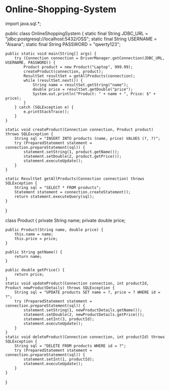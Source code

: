 # Online-Shopping-System
import java.sql.*;

public class OnlineShoppingSystem {
    static final String JDBC_URL = "jdbc:postgresql://localhost:5432/OSS";
    static final String USERNAME = "Aisana";
    static final String PASSWORD = "qwerty123";

    public static void main(String[] args) {
        try (Connection connection = DriverManager.getConnection(JDBC_URL, USERNAME, PASSWORD)) {
            Product product = new Product("Laptop", 999.99);
            createProduct(connection, product);
            ResultSet resultSet = getAllProducts(connection);
            while (resultSet.next()) {
                String name = resultSet.getString("name");
                double price = resultSet.getDouble("price");
                System.out.println("Product: " + name + ", Price: $" + price);
            }
        } catch (SQLException e) {
            e.printStackTrace();
        }
    }

    static void createProduct(Connection connection, Product product) throws SQLException {
        String sql = "INSERT INTO products (name, price) VALUES (?, ?)";
        try (PreparedStatement statement = connection.prepareStatement(sql)) {
            statement.setString(1, product.getName());
            statement.setDouble(2, product.getPrice());
            statement.executeUpdate();
        }
    }

    static ResultSet getAllProducts(Connection connection) throws SQLException {
        String sql = "SELECT * FROM products";
        Statement statement = connection.createStatement();
        return statement.executeQuery(sql);
    }
}

class Product {
    private String name;
    private double price;

    public Product(String name, double price) {
        this.name = name;
        this.price = price;
    }

    public String getName() {
        return name;
    }

    public double getPrice() {
        return price;
    }
    static void updateProduct(Connection connection, int productId, Product newProductDetails) throws SQLException {
        String sql = "UPDATE products SET name = ?, price = ? WHERE id = ?";
        try (PreparedStatement statement = connection.prepareStatement(sql)) {
            statement.setString(1, newProductDetails.getName());
            statement.setDouble(2, newProductDetails.getPrice());
            statement.setInt(3, productId);
            statement.executeUpdate();
        }
    }
    static void deleteProduct(Connection connection, int productId) throws SQLException {
        String sql = "DELETE FROM products WHERE id = ?";
        try (PreparedStatement statement = connection.prepareStatement(sql)) {
            statement.setInt(1, productId);
            statement.executeUpdate();
        }
    }
}
